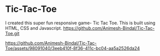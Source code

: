 # Tic-Tac-Toe
I created this super fun responsive game- Tic Tac Toe. This is built using HTML, CSS and Javascript. https://github.com/Animesh-Bindal/Tic-Tac-Toe.git

https://github.com/Animesh-Bindal/Tic-Tac-Toe/assets/98091040/3eeb410f-8f36-411c-bc04-aa5a2526da24



